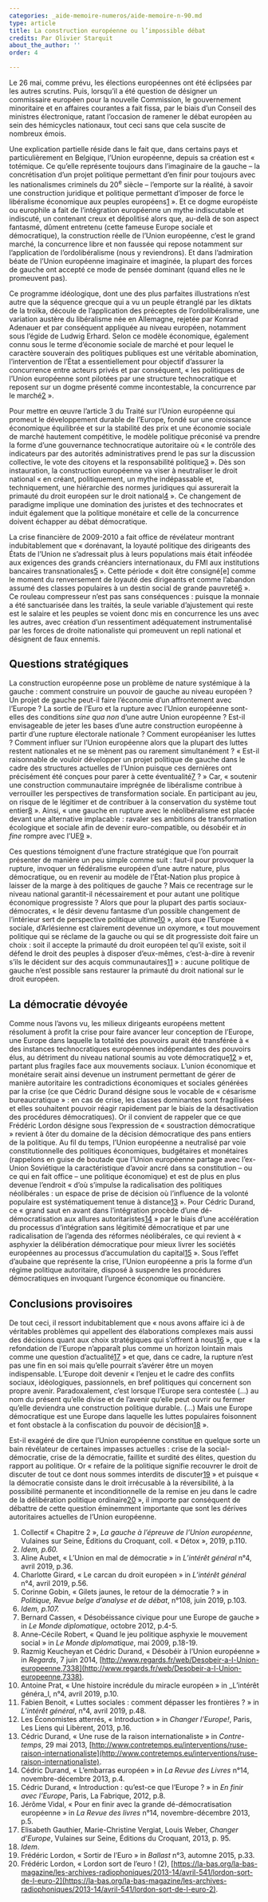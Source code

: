```yaml
---
categories: _aide-memoire-numeros/aide-memoire-n-90.md
type: article
title: La construction européenne ou l’impossible débat
credits: Par Olivier Starquit
about_the_author: ''
order: 4

---
```

Le 26 mai, comme prévu, les élections européennes ont été éclipsées par les autres scrutins. Puis, lorsqu’il a été question de désigner un commissaire européen pour la nouvelle Commission, le gouvernement minoritaire et en affaires courantes a fait fissa, par le biais d’un Conseil des ministres électronique, ratant l’occasion de ramener le débat européen au sein des hémicycles nationaux, tout ceci sans que cela suscite de nombreux émois.

Une explication partielle réside dans le fait que, dans certains pays et particulièrement en Belgique, l’Union européenne, depuis sa création est « totémique. Ce qu’elle représente toujours dans l’imaginaire de la gauche – la concrétisation d’un projet politique permettant d’en finir pour toujours avec les nationalismes criminels du 20<sup>e</sup> siècle – l’emporte sur la réalité, à savoir une construction juridique et politique permettant d’imposer de force le libéralisme économique aux peuples européens[1](#footnote-1) ». Et ce dogme européiste ou europhile a fait de l’intégration européenne un mythe indiscutable et indiscuté, un contenant creux et dépolitisé alors que, au-delà de son aspect fantasmé, dûment entretenu (cette fameuse Europe sociale et démocratique), la construction réelle de l’Union européenne, c’est le grand marché, la concurrence libre et non faussée qui repose notamment sur l’application de l’ordolibéralisme (nous y reviendrons). Et dans l’admiration béate de l’Union européenne imaginaire et imaginée, la plupart des forces de gauche ont accepté ce mode de pensée dominant (quand elles ne le promeuvent pas).

Ce programme idéologique, dont une des plus parfaites illustrations n’est autre que la séquence grecque qui a vu un peuple étranglé par les diktats de la troïka, découle de l’application des préceptes de l’ordolibéralisme, une variation austère du libéralisme née en Allemagne, rejetée par Konrad Adenauer et par conséquent appliquée au niveau européen, notamment sous l’égide de Ludwig Erhard. Selon ce modèle économique, également connu sous le terme d’économie sociale de marché et pour lequel le caractère souverain des politiques publiques est une véritable abomination, l’intervention de l’État a essentiellement pour objectif d’assurer la concurrence entre acteurs privés et par conséquent, « les politiques de l’Union européenne sont pilotées par une structure technocratique et reposent sur un dogme présenté comme incontestable, la concurrence par le marché[2](#footnote-2) ».

Pour mettre en œuvre l’article 3 du Traité sur l’Union européenne qui promeut le développement durable de l’Europe, fondé sur une croissance économique équilibrée et sur la stabilité des prix et une économie sociale de marché hautement compétitive, le modèle politique préconisé va prendre la forme d’une gouvernance technocratique autoritaire où « le contrôle des indicateurs par des autorités administratives prend le pas sur la discussion collective, le vote des citoyens et la responsabilité politique[3](#footnote-3) ». Dès son instauration, la construction européenne va viser à neutraliser le droit national « en créant, politiquement, un mythe indépassable et, techniquement, une hiérarchie des normes juridiques qui assurerait la primauté du droit européen sur le droit national[4](#footnote-4) ». Ce changement de paradigme implique une domination des juristes et des technocrates et induit également que la politique monétaire et celle de la concurrence doivent échapper au débat démocratique.

La crise financière de 2009-2010 a fait office de révélateur montrant indubitablement que « dorénavant, la loyauté politique des dirigeants des États de l’Union ne s’adressait plus à leurs populations mais était inféodée aux exigences des grands créanciers internationaux, du FMI aux institutions bancaires transnationales[5](#footnote-5) ». Cette période « doit être consigné\[e\] comme le moment du renversement de loyauté des dirigeants et comme l’abandon assumé des classes populaires à un destin social de grande pauvreté[6](#footnote-6) ». Ce rouleau compresseur n’est pas sans conséquences : puisque la monnaie a été sanctuarisée dans les traités, la seule variable d’ajustement qui reste est le salaire et les peuples se voient donc mis en concurrence les uns avec les autres, avec création d’un ressentiment adéquatement instrumentalisé par les forces de droite nationaliste qui promeuvent un repli national et désignent de faux ennemis.

## Questions stratégiques

La construction européenne pose un problème de nature systémique à la gauche : comment construire un pouvoir de gauche au niveau européen ? Un projet de gauche peut-il faire l’économie d’un affrontement avec l’Europe ? La sortie de l’Euro et la rupture avec l’Union européenne sont-elles des conditions _sine qua non_ d’une autre Union européenne ? Est-il envisageable de jeter les bases d’une autre construction européenne à partir d’une rupture électorale nationale ? Comment européaniser les luttes ? Comment influer sur l’Union européenne alors que la plupart des luttes restent nationales et ne se mènent pas ou rarement simultanément ? « Est-il raisonnable de vouloir développer un projet politique de gauche dans le cadre des structures actuelles de l’Union puisque ces dernières ont précisément été conçues pour parer à cette éventualité[7](#footnote-7) ? » Car, « soutenir une construction communautaire imprégnée de libéralisme contribue à verrouiller les perspectives de transformation sociale. En participant au jeu, on risque de le légitimer et de contribuer à la conservation du système tout entier[8](#footnote-8) ». Ainsi, « une gauche en rupture avec le néolibéralisme est placée devant une alternative implacable : ravaler ses ambitions de transformation écologique et sociale afin de devenir euro-compatible, ou désobéir et _in fine_ rompre avec l’UE[9](#footnote-9) ».

Ces questions témoignent d’une fracture stratégique que l’on pourrait présenter de manière un peu simple comme suit : faut-il pour provoquer la rupture, invoquer un fédéralisme européen d’une autre nature, plus démocratique, ou en revenir au modèle de l’État-Nation plus propice à laisser de la marge à des politiques de gauche ? Mais ce recentrage sur le niveau national garantit-il nécessairement et pour autant une politique économique progressiste ? Alors que pour la plupart des partis sociaux-démocrates, « le désir devenu fantasme d’un possible changement de l’intérieur sert de perspective politique ultime[10](#footnote-10) », alors que l’Europe sociale, d’Arlésienne est clairement devenue un oxymore, « tout mouvement politique qui se réclame de la gauche ou qui se dit progressiste doit faire un choix : soit il accepte la primauté du droit européen tel qu’il existe, soit il défend le droit des peuples à disposer d’eux-mêmes, c’est-à-dire à revenir s’ils le décident sur des acquis communautaires[11](#footnote-11) » : aucune politique de gauche n’est possible sans restaurer la primauté du droit national sur le droit européen.

## La démocratie dévoyée

Comme nous l’avons vu, les milieux dirigeants européens mettent résolument à profit la crise pour faire avancer leur conception de l’Europe, une Europe dans laquelle la totalité des pouvoirs aurait été transférée à « des instances technocratiques européennes indépendantes des pouvoirs élus, au détriment du niveau national soumis au vote démocratique[12](#footnote-12) » et, partant plus fragiles face aux mouvements sociaux. L’union économique et monétaire serait ainsi devenue un instrument permettant de gérer de manière autoritaire les contradictions économiques et sociales générées par la crise (ce que Cédric Durand désigne sous le vocable de « césarisme bureaucratique » : en cas de crise, les classes dominantes sont fragilisées et elles souhaitent pouvoir réagir rapidement par le biais de la désactivation des procédures démocratiques). Or il convient de rappeler que ce que Frédéric Lordon désigne sous l’expression de « soustraction démocratique » revient à ôter du domaine de la décision démocratique des pans entiers de la politique. Au fil du temps, l’Union européenne a neutralisé par voie constitutionnelle des politiques économiques, budgétaires et monétaires (rappelons en guise de boutade que l’Union européenne partage avec l’ex-Union Soviétique la caractéristique d’avoir ancré dans sa constitution – ou ce qui en fait office – une politique économique) et est de plus en plus devenue l’endroit « d’où s’impulse la radicalisation des politiques néolibérales : un espace de prise de décision où l’influence de la volonté populaire est systématiquement tenue à distance[13](#footnote-13) ». Pour Cédric Durand, ce « grand saut en avant dans l’intégration procède d’une dé-démocratisation aux allures autoritaristes[14](#footnote-14) » par le biais d’une accélération du processus d’intégration sans légitimité démocratique et par une radicalisation de l’agenda des réformes néolibérales, ce qui revient à « asphyxier la délibération démocratique pour mieux livrer les sociétés européennes au processus d’accumulation du capital[15](#footnote-15) ». Sous l’effet d’aubaine que représente la crise, l’Union européenne a pris la forme d’un régime politique autoritaire, disposé à suspendre les procédures démocratiques en invoquant l’urgence économique ou financière.

## Conclusions provisoires

De tout ceci, il ressort indubitablement que « nous avons affaire ici à de véritables problèmes qui appellent des élaborations complexes mais aussi des décisions quant aux choix stratégiques qui s’offrent à nous[16](#footnote-16) », que « la refondation de l’Europe n’apparaît plus comme un horizon lointain mais comme une question d’actualité[17](#footnote-17) » et que, dans ce cadre, la rupture n’est pas une fin en soi mais qu’elle pourrait s’avérer être un moyen indispensable. L’Europe doit devenir « l’enjeu et le cadre des conflits sociaux, idéologiques, passionnels, en bref politiques qui concernent son propre avenir. Paradoxalement, c’est lorsque l’Europe sera contestée (…) au nom du présent qu’elle divise et de l’avenir qu’elle peut ouvrir ou fermer qu’elle deviendra une construction politique durable. (…) Mais une Europe démocratique est une Europe dans laquelle les luttes populaires foisonnent et font obstacle à la confiscation du pouvoir de décision[18](#footnote-18) ».

Est-il exagéré de dire que l’Union européenne constitue en quelque sorte un bain révélateur de certaines impasses actuelles : crise de la social-démocratie, crise de la démocratie, faillite et surdité des élites, question du rapport au politique. Or « refaire de la politique signifie recouvrer le droit de discuter de tout ce dont nous sommes interdits de discuter[19](#footnote-19) » et puisque « la démocratie consiste dans le droit irrécusable à la réversibilité, à la possibilité permanente et inconditionnelle de la remise en jeu dans le cadre de la délibération politique ordinaire[20](#footnote-20) », il importe par conséquent de débattre de cette question éminemment importante que sont les dérives autoritaires actuelles de l’Union européenne.

 1. Collectif « Chapitre 2 », _La gauche à l’épreuve de l’Union européenne_, Vulaines sur Seine, Éditions du Croquant, coll. « Détox », 2019, p.110.
 2. _Idem, p.60._
 3. Aline Aubet, « L’Union en mal de démocratie » in _L’intérêt général_ n°4, avril 2019, p.36.
 4. Charlotte Girard, « Le carcan du droit européen » in _L’intérêt général_ n°4, avril 2019, p.56.
 5. Corinne Gobin, « Gilets jaunes, le retour de la démocratie ? » in _Politique, Revue belge d’analyse et de débat_, n°108, juin 2019, p.103.
 6. _Idem, p.107._
 7. Bernard Cassen, « Désobéissance civique pour une Europe de gauche » in _Le Monde diplomatique_, octobre 2012, p.4-5.
 8. Anne-Cécile Robert, « Quand le jeu politique asphyxie le mouvement social » in _Le Monde diplomatique_, mai 2009, p.18-19.
 9. Razmig Keucheyan et Cédric Durand, « Désobéir à l’Union européenne » in _Regards_, 7 juin 2014, [http://www.regards.fr/web/Desobeir-a-l-Union-europeenne,7338](http://www.regards.fr/web/Desobeir-a-l-Union-europeenne,7338).
10. Antoine Prat, « Une histoire incrédule du miracle européen » in _L’intérêt généra_l, n°4, avril 2019, p.10.
11. Fabien Benoit, « Luttes sociales : comment dépasser les frontières ? » in _L’intérêt général_, n°4, avril 2019, p.48.
12. Les Économistes atterrés, « Introduction » in _Changer l’Europe!_, Paris, Les Liens qui Libèrent, 2013, p.16.
13. Cédric Durand, « Une ruse de la raison internationaliste » in _Contre-temps_, 29 mai 2013, [http://www.contretemps.eu/interventions/ruse-raison-internationaliste](http://www.contretemps.eu/interventions/ruse-raison-internationaliste).
14. Cédric Durand, « L’embarras européen » in _La Revue des Livres_ n°14, novembre-décembre 2013, p.4.
15. Cédric Durand, « Introduction : qu’est-ce que l’Europe ? » in _En finir avec l’Europe_, Paris, La Fabrique, 2012, p.8.
16. Jérôme Vidal, « Pour en finir avec la grande dé-démocratisation européenne » in _La Revue des livres_ n°14, novembre-décembre 2013, p.5.
17. Elisabeth Gauthier, Marie-Christine Vergiat, Louis Weber, _Changer d’Europe_, Vulaines sur Seine, Éditions du Croquant, 2013, p. 95.
18. _Idem_.
19. Frédéric Lordon, « Sortir de l’Euro » in _Ballast_ n°3, automne 2015, p.33.
20. Frédéric Lordon, « Lordon sort de l’euro ! (2), [https://la-bas.org/la-bas-magazine/les-archives-radiophoniques/2013-14/avril-541/lordon-sort-de-l-euro-2](https://la-bas.org/la-bas-magazine/les-archives-radiophoniques/2013-14/avril-541/lordon-sort-de-l-euro-2).